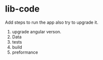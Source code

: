 # lib-code

Add steps to run the app also try to upgrade it.
1. upgrade angular verson.
2. Data
3. tests
4. build
5. preformance 

